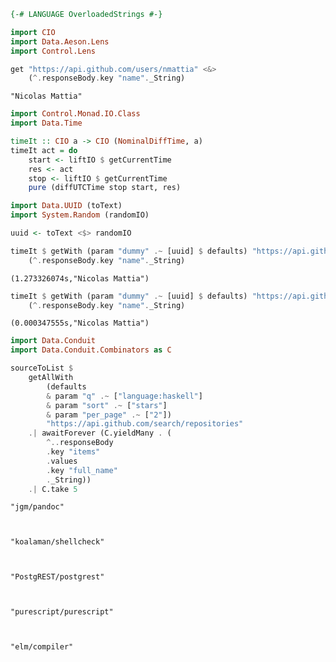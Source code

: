 

```haskell
{-# LANGUAGE OverloadedStrings #-}

import CIO
import Data.Aeson.Lens
import Control.Lens
```


```haskell
get "https://api.github.com/users/nmattia" <&>
    (^.responseBody.key "name"._String)
```


    "Nicolas Mattia"



```haskell
import Control.Monad.IO.Class
import Data.Time

timeIt :: CIO a -> CIO (NominalDiffTime, a)
timeIt act = do
    start <- liftIO $ getCurrentTime
    res <- act
    stop <- liftIO $ getCurrentTime
    pure (diffUTCTime stop start, res)
```


```haskell
import Data.UUID (toText)
import System.Random (randomIO)

uuid <- toText <$> randomIO
```


```haskell
timeIt $ getWith (param "dummy" .~ [uuid] $ defaults) "https://api.github.com/users/nmattia" <&>
    (^.responseBody.key "name"._String)
```


    (1.273326074s,"Nicolas Mattia")



```haskell
timeIt $ getWith (param "dummy" .~ [uuid] $ defaults) "https://api.github.com/users/nmattia" <&>
    (^.responseBody.key "name"._String)
```


    (0.000347555s,"Nicolas Mattia")



```haskell
import Data.Conduit
import Data.Conduit.Combinators as C
```


```haskell
sourceToList $ 
    getAllWith 
        (defaults 
        & param "q" .~ ["language:haskell"] 
        & param "sort" .~ ["stars"]
        & param "per_page" .~ ["2"])
        "https://api.github.com/search/repositories"
    .| awaitForever (C.yieldMany . (
        ^..responseBody
        .key "items"
        .values
        .key "full_name"
        ._String))
    .| C.take 5
```


    "jgm/pandoc"



    "koalaman/shellcheck"



    "PostgREST/postgrest"



    "purescript/purescript"



    "elm/compiler"


